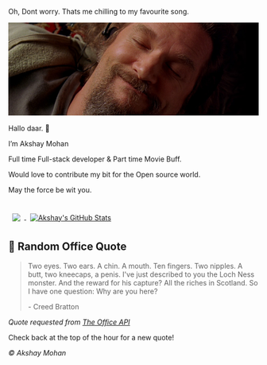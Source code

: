 Oh, Dont worry. Thats me chilling to my favourite song.

[![Akshay's GitHub Banner](./assets/Big_Lebowski_dude_cover_3.jpg)](https://github.com/AkshayHere)

Hallo daar. 👋

I’m Akshay Mohan 

Full time Full-stack developer & Part time Movie Buff.

Would love to contribute my bit for the Open source world.

May the force be wit you.

<br>

<a href="https://github.com/akshayhere">
  <img align="center" style="margin:0.5rem" src="https://github-readme-stats.vercel.app/api/top-langs/?username=akshayhere&hide=html,css&title_color=ffffff&text_color=c9cacc&icon_color=4AB197&bg_color=1A2B34" />
</a>

<a href="https://github.com/akshayhere">
  <img align="center" style="margin:0.5rem;" src="https://github-readme-stats.vercel.app/api?username=akshayhere&show_icons=true&line_height=40&count_private=true&title_color=ffffff&text_color=c9cacc&icon_color=4AB097&bg_color=1A2B34" alt="Akshay's GitHub Stats" />
</a>

<br>

## 📣 Random Office Quote

> Two eyes. Two ears. A chin. A mouth. Ten fingers. Two nipples. A butt, two kneecaps, a penis. I've just described to you the Loch Ness monster. And the reward for his capture? All the riches in Scotland. So I have one question: Why are you here?
>
> <p>- Creed Bratton</p>

_Quote requested from [The Office API](https://www.officeapi.dev/)_

Check back at the top of the hour for a new quote!
<br>

_&copy; Akshay Mohan_
